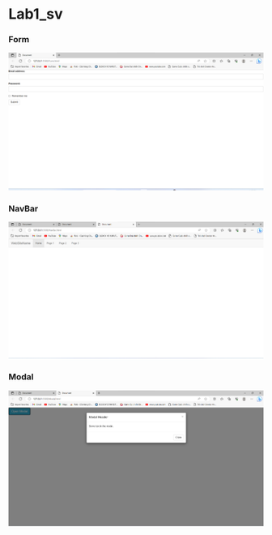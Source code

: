 # Lab1_sv
### Form
![](https://github.com/cuongto27535/Lab1_sv/blob/main/img/Form.png)
### NavBar
![](https://github.com/cuongto27535/Lab1_sv/blob/main/img/NavBar.png)
### Modal
![](https://github.com/cuongto27535/Lab1_sv/blob/main/img/Modal.png)
